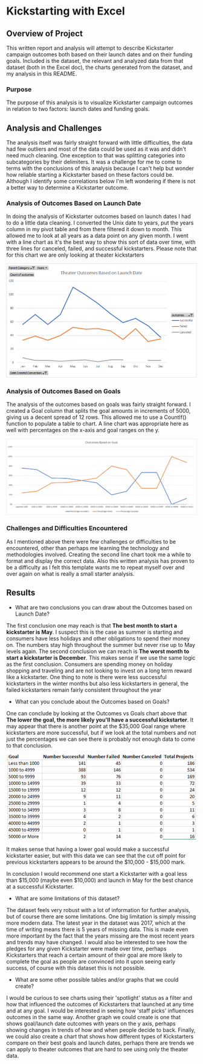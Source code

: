 # Kickstarting with Excel

## Overview of Project
This written report and analysis will attempt to describe Kickstarter campaign outcomes both based on their launch dates and on their funding goals. Included is the dataset, the relevant and analyzed data from that dataset (both in the Excel doc), the charts generated from the dataset, and my analysis in this README. 

### Purpose
The purpose of this analysis is to visualize Kickstarter campaign outcomes in relation to two factors: launch dates and funding goals. 

## Analysis and Challenges
The analysis itself was fairly straight forward with little difficulties, the data had few outliers and most of the data could be used as it was and didn't need much cleaning. One exception to that was splitting categories into subcategories by their delimiters. It was a challenge for me to come to terms with the conclusions of this analysis because I can't help but wonder how reliable starting a Kickstarter based on these factors could be. Although I identify some correlations below I'm left wondering if there is not a better way to determine a Kickstarter outcome.

### Analysis of Outcomes Based on Launch Date
In doing the analysis of Kickstarter outcomes based on launch dates I had to do a little data cleaning. I converted the Unix date to years, put the years column in my pivot table and from there filtered it down to month. This allowed me to look at all years as a data point on any given month. I went with a line chart as it's the best way to show this sort of data over time, with three lines for canceled, failed, and successful kickstarters. Please note that for this chart we are only looking at theater kickstarters

![Outcomes_vs_Launch Date](/resources/Theater_Outcomes_vs_Launch.png)

### Analysis of Outcomes Based on Goals
The analysis of the outcomes based on goals was fairly straight forward. I created a Goal column that splits the goal amounts in increments of 5000, giving us a decent spread of 12 rows. This allowed me to use a CountIf() function to populate a table to chart. A line chart was appropriate here as well with percentages on the x-axis and goal ranges on the y.

![Outcomes_vs_Goals](/resources/Outcomes_vs_Goals.png)

### Challenges and Difficulties Encountered
As I mentioned above there were few challenges or difficulties to be encountered, other than perhaps me learning the technology and methodologies involved. Creating the second line chart took me a while to format and display the correct data. Also this written analysis has proven to be a difficulty as I felt this template wants me to repeat myself over and over again on what is really a small starter analysis.


## Results

- What are two conclusions you can draw about the Outcomes based on Launch Date?

The first conclusion one may reach is that **The best month to start a kickstarter is May**. I suspect this is the case as summer is starting and consumers have less holidays and other obligations to spend their money on. The numbers stay high throughout the summer but never rise up to May levels again. The second conclusion we can reach is **The worst month to start a kickstarter is December**. This makes sense if we use the same logic as the first conclusion. Consumers are spending money on holiday shopping and traveling and are not looking to invest on a long term reward like a kickstarter. One thing to note is there were less successful kickstarters in the winter months but also less kickstarters in general, the failed kickstarters remain fairly consistent throughout the year

- What can you conclude about the Outcomes based on Goals?

One can conclude by looking at the Outcomes vs Goals chart above that **The lower the goal, the more likely you'll have a successful kickstarter**. It may appear that there is another point at the $35,000 Goal range where kickstarters are more successful, but if we look at the total numbers and not just the percentages we can see there is probably not enough data to come to that conclusion.

![Outcomes_vs_Goals_Table](/resources/Outcomes_vs_Goals_table.PNG)

It makes sense that having a lower goal would make a successful kickstarter easier, but with this data we can see that the cut off point for previous kickstarters appears to be around the $10,000 - $15,000 mark.

In conclusion I would recommend one start a Kickstarter with a goal less than $15,000 (maybe even $10,000) and launch in May for the best chance at a successful Kickstarter.

- What are some limitations of this dataset?

The dataset feels very robust with a lot of information for further analysis, but of course there are some limitations. One big limitation is simply missing more modern data. The latest year in the dataset was 2017, which at the time of writing means there is 5 years of missing data. This is made even more important by the fact that the years missing are the most recent years and trends may have changed. I would also be interested to see how the pledges for any given Kickstarter were made over time, perhaps Kickstarters that reach a certain amount of their goal are more likely to complete the goal as people are convinced into it upon seeing early success, of course with this dataset this is not possible.

- What are some other possible tables and/or graphs that we could create?

I would be curious to see charts using their 'spotlight' status as a filter and how that influenced the outcomes of Kickstarters that launched at any time and at any goal. I would be interested in seeing how 'staff picks' influences outcomes in the same way. Another graph we could create is one that shows goal/launch date outcomes with years on the y axis, perhaps showing changes in trends of how and when people decide to back. Finally, we could also create a chart that shows how different types of Kickstarters compare on their best goals and launch dates, perhaps there are trends we can apply to theater outcomes that are hard to see using only the theater data.
